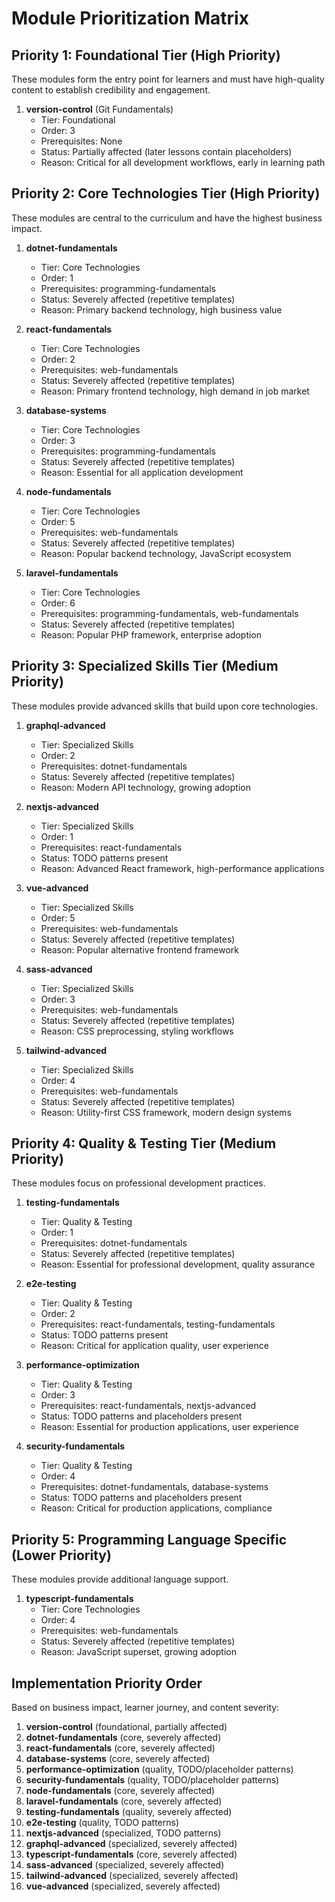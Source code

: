 # Module Prioritization Matrix

## Priority 1: Foundational Tier (High Priority)
These modules form the entry point for learners and must have high-quality content to establish credibility and engagement.

1. **version-control** (Git Fundamentals)
   - Tier: Foundational
   - Order: 3
   - Prerequisites: None
   - Status: Partially affected (later lessons contain placeholders)
   - Reason: Critical for all development workflows, early in learning path

## Priority 2: Core Technologies Tier (High Priority)
These modules are central to the curriculum and have the highest business impact.

1. **dotnet-fundamentals**
   - Tier: Core Technologies
   - Order: 1
   - Prerequisites: programming-fundamentals
   - Status: Severely affected (repetitive templates)
   - Reason: Primary backend technology, high business value

2. **react-fundamentals**
   - Tier: Core Technologies
   - Order: 2
   - Prerequisites: web-fundamentals
   - Status: Severely affected (repetitive templates)
   - Reason: Primary frontend technology, high demand in job market

3. **database-systems**
   - Tier: Core Technologies
   - Order: 3
   - Prerequisites: programming-fundamentals
   - Status: Severely affected (repetitive templates)
   - Reason: Essential for all application development

4. **node-fundamentals**
   - Tier: Core Technologies
   - Order: 5
   - Prerequisites: web-fundamentals
   - Status: Severely affected (repetitive templates)
   - Reason: Popular backend technology, JavaScript ecosystem

5. **laravel-fundamentals**
   - Tier: Core Technologies
   - Order: 6
   - Prerequisites: programming-fundamentals, web-fundamentals
   - Status: Severely affected (repetitive templates)
   - Reason: Popular PHP framework, enterprise adoption

## Priority 3: Specialized Skills Tier (Medium Priority)
These modules provide advanced skills that build upon core technologies.

1. **graphql-advanced**
   - Tier: Specialized Skills
   - Order: 2
   - Prerequisites: dotnet-fundamentals
   - Status: Severely affected (repetitive templates)
   - Reason: Modern API technology, growing adoption

2. **nextjs-advanced**
   - Tier: Specialized Skills
   - Order: 1
   - Prerequisites: react-fundamentals
   - Status: TODO patterns present
   - Reason: Advanced React framework, high-performance applications

3. **vue-advanced**
   - Tier: Specialized Skills
   - Order: 5
   - Prerequisites: web-fundamentals
   - Status: Severely affected (repetitive templates)
   - Reason: Popular alternative frontend framework

4. **sass-advanced**
   - Tier: Specialized Skills
   - Order: 3
   - Prerequisites: web-fundamentals
   - Status: Severely affected (repetitive templates)
   - Reason: CSS preprocessing, styling workflows

5. **tailwind-advanced**
   - Tier: Specialized Skills
   - Order: 4
   - Prerequisites: web-fundamentals
   - Status: Severely affected (repetitive templates)
   - Reason: Utility-first CSS framework, modern design systems

## Priority 4: Quality & Testing Tier (Medium Priority)
These modules focus on professional development practices.

1. **testing-fundamentals**
   - Tier: Quality & Testing
   - Order: 1
   - Prerequisites: dotnet-fundamentals
   - Status: Severely affected (repetitive templates)
   - Reason: Essential for professional development, quality assurance

2. **e2e-testing**
   - Tier: Quality & Testing
   - Order: 2
   - Prerequisites: react-fundamentals, testing-fundamentals
   - Status: TODO patterns present
   - Reason: Critical for application quality, user experience

3. **performance-optimization**
   - Tier: Quality & Testing
   - Order: 3
   - Prerequisites: react-fundamentals, nextjs-advanced
   - Status: TODO patterns and placeholders present
   - Reason: Essential for production applications, user experience

4. **security-fundamentals**
   - Tier: Quality & Testing
   - Order: 4
   - Prerequisites: dotnet-fundamentals, database-systems
   - Status: TODO patterns and placeholders present
   - Reason: Critical for production applications, compliance

## Priority 5: Programming Language Specific (Lower Priority)
These modules provide additional language support.

1. **typescript-fundamentals**
   - Tier: Core Technologies
   - Order: 4
   - Prerequisites: web-fundamentals
   - Status: Severely affected (repetitive templates)
   - Reason: JavaScript superset, growing adoption

## Implementation Priority Order

Based on business impact, learner journey, and content severity:

1. **version-control** (foundational, partially affected)
2. **dotnet-fundamentals** (core, severely affected)
3. **react-fundamentals** (core, severely affected)
4. **database-systems** (core, severely affected)
5. **performance-optimization** (quality, TODO/placeholder patterns)
6. **security-fundamentals** (quality, TODO/placeholder patterns)
7. **node-fundamentals** (core, severely affected)
8. **laravel-fundamentals** (core, severely affected)
9. **testing-fundamentals** (quality, severely affected)
10. **e2e-testing** (quality, TODO patterns)
11. **nextjs-advanced** (specialized, TODO patterns)
12. **graphql-advanced** (specialized, severely affected)
13. **typescript-fundamentals** (core, severely affected)
14. **sass-advanced** (specialized, severely affected)
15. **tailwind-advanced** (specialized, severely affected)
16. **vue-advanced** (specialized, severely affected)